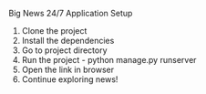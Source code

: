 Big News 24/7 Application Setup
1. Clone the project
2. Install the dependencies
3. Go to project directory
4. Run the project - python manage.py runserver
5. Open the link in browser
6. Continue exploring news!